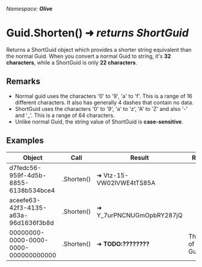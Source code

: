 *Namespace: **Olive***
# Guid.Shorten() ➜ *returns ShortGuid*
Returns a ShortGuid object which provides a shorter string equivalent than the normal Guid.
When you convert a normal Guid to string, it's **32 characters**, while a ShortGuid is only **22 characters**.

## Remarks
- Normal guid uses the characters '0' to '9', 'a' to 'f'. This is a range of 16 different characters. It also has generally 4 dashes that contain no data.
- ShortGuid uses the characters '0' to '9', 'a' to 'z', 'A' to 'Z' and also '-' and '_'. This is a range of 64 characters.
- Unlike normal Guid, the string value of ShortGuid is **case-sensitive**.

## Examples

|Object|Call|Result|Remarks|
|---|---|---|---|
| d7fedc56-959f-4d5b-8855-6138b534bce4 | .Shorten()  | ➜ Vtz-15-VW02IVWE4tTS85A | 
| aceefe63-42f3-4135-a63a-96d1636f3b8d | .Shorten()  | ➜ Y_7urPNCNUGmOpbRY287jQ | 
| 00000000-0000-0000-0000-000000000000 | .Shorten()  | ➜ **TODO:????????** | The value of Guid.Empty
